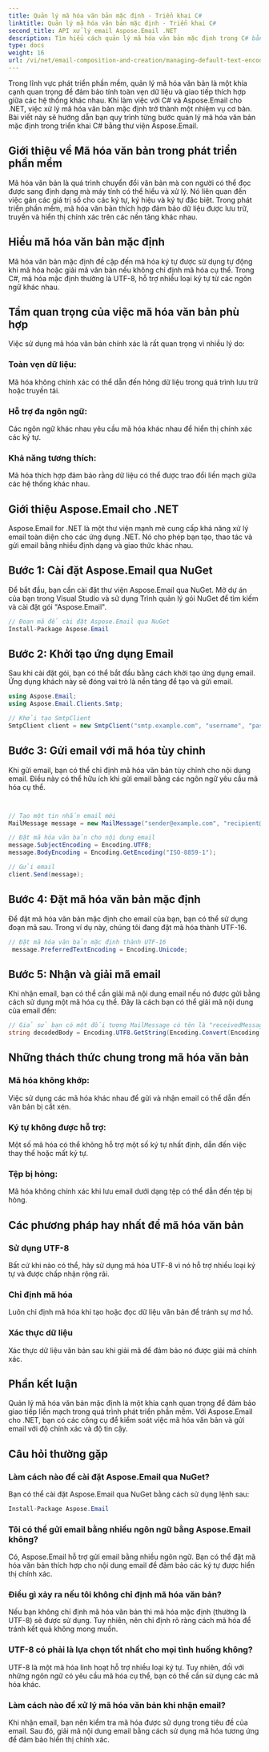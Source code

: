 ```yaml
---
title: Quản lý mã hóa văn bản mặc định - Triển khai C#
linktitle: Quản lý mã hóa văn bản mặc định - Triển khai C#
second_title: API xử lý email Aspose.Email .NET
description: Tìm hiểu cách quản lý mã hóa văn bản mặc định trong C# bằng Aspose.Email for .NET. Làm theo hướng dẫn từng bước với mã nguồn và đảm bảo truyền dữ liệu chính xác.
type: docs
weight: 16
url: /vi/net/email-composition-and-creation/managing-default-text-encoding-csharp-implementation/
---
```


Trong lĩnh vực phát triển phần mềm, quản lý mã hóa văn bản là một khía cạnh quan trọng để đảm bảo tính toàn vẹn dữ liệu và giao tiếp thích hợp giữa các hệ thống khác nhau. Khi làm việc với C# và Aspose.Email cho .NET, việc xử lý mã hóa văn bản mặc định trở thành một nhiệm vụ cơ bản. Bài viết này sẽ hướng dẫn bạn quy trình từng bước quản lý mã hóa văn bản mặc định trong triển khai C# bằng thư viện Aspose.Email.


## Giới thiệu về Mã hóa văn bản trong phát triển phần mềm

Mã hóa văn bản là quá trình chuyển đổi văn bản mà con người có thể đọc được sang định dạng mà máy tính có thể hiểu và xử lý. Nó liên quan đến việc gán các giá trị số cho các ký tự, ký hiệu và ký tự đặc biệt. Trong phát triển phần mềm, mã hóa văn bản thích hợp đảm bảo dữ liệu được lưu trữ, truyền và hiển thị chính xác trên các nền tảng khác nhau.

## Hiểu mã hóa văn bản mặc định

Mã hóa văn bản mặc định đề cập đến mã hóa ký tự được sử dụng tự động khi mã hóa hoặc giải mã văn bản nếu không chỉ định mã hóa cụ thể. Trong C#, mã hóa mặc định thường là UTF-8, hỗ trợ nhiều loại ký tự từ các ngôn ngữ khác nhau.

## Tầm quan trọng của việc mã hóa văn bản phù hợp

Việc sử dụng mã hóa văn bản chính xác là rất quan trọng vì nhiều lý do:
### Toàn vẹn dữ liệu:
Mã hóa không chính xác có thể dẫn đến hỏng dữ liệu trong quá trình lưu trữ hoặc truyền tải.
### Hỗ trợ đa ngôn ngữ: 
Các ngôn ngữ khác nhau yêu cầu mã hóa khác nhau để hiển thị chính xác các ký tự.
### Khả năng tương thích:
Mã hóa thích hợp đảm bảo rằng dữ liệu có thể được trao đổi liền mạch giữa các hệ thống khác nhau.

## Giới thiệu Aspose.Email cho .NET

Aspose.Email for .NET là một thư viện mạnh mẽ cung cấp khả năng xử lý email toàn diện cho các ứng dụng .NET. Nó cho phép bạn tạo, thao tác và gửi email bằng nhiều định dạng và giao thức khác nhau.

## Bước 1: Cài đặt Aspose.Email qua NuGet

Để bắt đầu, bạn cần cài đặt thư viện Aspose.Email qua NuGet. Mở dự án của bạn trong Visual Studio và sử dụng Trình quản lý gói NuGet để tìm kiếm và cài đặt gói "Aspose.Email".

```csharp
// Đoạn mã để cài đặt Aspose.Email qua NuGet
Install-Package Aspose.Email
```

## Bước 2: Khởi tạo ứng dụng Email

Sau khi cài đặt gói, bạn có thể bắt đầu bằng cách khởi tạo ứng dụng email. Ứng dụng khách này sẽ đóng vai trò là nền tảng để tạo và gửi email.

```csharp
using Aspose.Email;
using Aspose.Email.Clients.Smtp;

// Khởi tạo SmtpClient
SmtpClient client = new SmtpClient("smtp.example.com", "username", "password");
```

## Bước 3: Gửi email với mã hóa tùy chỉnh

Khi gửi email, bạn có thể chỉ định mã hóa văn bản tùy chỉnh cho nội dung email. Điều này có thể hữu ích khi gửi email bằng các ngôn ngữ yêu cầu mã hóa cụ thể.

```csharp


// Tạo một tin nhắn email mới
MailMessage message = new MailMessage("sender@example.com", "recipient@example.com", "Subject", "Body");

// Đặt mã hóa văn bản cho nội dung email
message.SubjectEncoding = Encoding.UTF8;
message.BodyEncoding = Encoding.GetEncoding("ISO-8859-1");

// Gửi email
client.Send(message);
```

## Bước 4: Đặt mã hóa văn bản mặc định

Để đặt mã hóa văn bản mặc định cho email của bạn, bạn có thể sử dụng đoạn mã sau. Trong ví dụ này, chúng tôi đang đặt mã hóa thành UTF-16.

```csharp
// Đặt mã hóa văn bản mặc định thành UTF-16
 message.PreferredTextEncoding = Encoding.Unicode;
```

## Bước 5: Nhận và giải mã email

Khi nhận email, bạn có thể cần giải mã nội dung email nếu nó được gửi bằng cách sử dụng một mã hóa cụ thể. Đây là cách bạn có thể giải mã nội dung của email đến:

```csharp
// Giả sử bạn có một đối tượng MailMessage có tên là "receivedMessage"
string decodedBody = Encoding.UTF8.GetString(Encoding.Convert(Encoding.GetEncoding("ISO-8859-1"), Encoding.UTF8, Encoding.GetEncoding("ISO-8859-1").GetBytes(receivedMessage.Body)));
```

## Những thách thức chung trong mã hóa văn bản

### Mã hóa không khớp: 
Việc sử dụng các mã hóa khác nhau để gửi và nhận email có thể dẫn đến văn bản bị cắt xén.
### Ký tự không được hỗ trợ:
Một số mã hóa có thể không hỗ trợ một số ký tự nhất định, dẫn đến việc thay thế hoặc mất ký tự.
### Tệp bị hỏng: 
Mã hóa không chính xác khi lưu email dưới dạng tệp có thể dẫn đến tệp bị hỏng.

## Các phương pháp hay nhất để mã hóa văn bản

### Sử dụng UTF-8 
 Bất cứ khi nào có thể, hãy sử dụng mã hóa UTF-8 vì nó hỗ trợ nhiều loại ký tự và được chấp nhận rộng rãi.
### Chỉ định mã hóa 
 Luôn chỉ định mã hóa khi tạo hoặc đọc dữ liệu văn bản để tránh sự mơ hồ.
### Xác thực dữ liệu 
 Xác thực dữ liệu văn bản sau khi giải mã để đảm bảo nó được giải mã chính xác.

## Phần kết luận

Quản lý mã hóa văn bản mặc định là một khía cạnh quan trọng để đảm bảo giao tiếp liền mạch trong quá trình phát triển phần mềm. Với Aspose.Email cho .NET, bạn có các công cụ để kiểm soát việc mã hóa văn bản và gửi email với độ chính xác và độ tin cậy.

## Câu hỏi thường gặp

### Làm cách nào để cài đặt Aspose.Email qua NuGet?

Bạn có thể cài đặt Aspose.Email qua NuGet bằng cách sử dụng lệnh sau:
```csharp
Install-Package Aspose.Email
```

### Tôi có thể gửi email bằng nhiều ngôn ngữ bằng Aspose.Email không?

Có, Aspose.Email hỗ trợ gửi email bằng nhiều ngôn ngữ. Bạn có thể đặt mã hóa văn bản thích hợp cho nội dung email để đảm bảo các ký tự được hiển thị chính xác.

### Điều gì xảy ra nếu tôi không chỉ định mã hóa văn bản?

Nếu bạn không chỉ định mã hóa văn bản thì mã hóa mặc định (thường là UTF-8) sẽ được sử dụng. Tuy nhiên, nên chỉ định rõ ràng cách mã hóa để tránh kết quả không mong muốn.

### UTF-8 có phải là lựa chọn tốt nhất cho mọi tình huống không?

UTF-8 là một mã hóa linh hoạt hỗ trợ nhiều loại ký tự. Tuy nhiên, đối với những ngôn ngữ có yêu cầu mã hóa cụ thể, bạn có thể cần sử dụng các mã hóa khác.

### Làm cách nào để xử lý mã hóa văn bản khi nhận email?

Khi nhận email, bạn nên kiểm tra mã hóa được sử dụng trong tiêu đề của email. Sau đó, giải mã nội dung email bằng cách sử dụng mã hóa tương ứng để đảm bảo hiển thị chính xác.